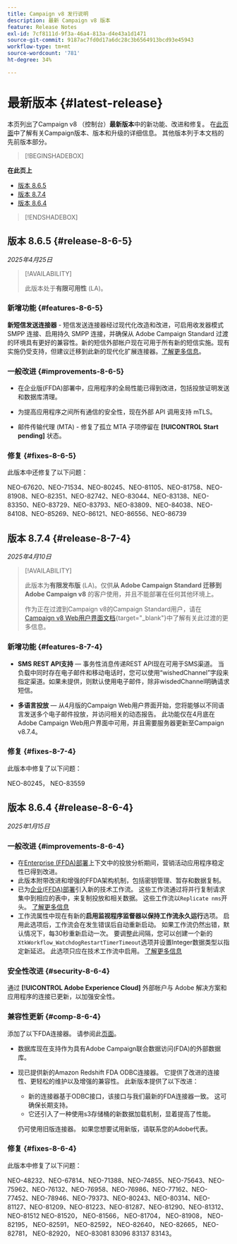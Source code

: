 ```yaml
---
title: Campaign v8 发行说明
description: 最新 Campaign v8 版本
feature: Release Notes
exl-id: 7cf8111d-9f3a-46a4-813a-d4e43a1d1471
source-git-commit: 9187ac7fd0d17a6dc28c3b6564913bcd93e45943
workflow-type: tm+mt
source-wordcount: '781'
ht-degree: 34%

---
```


# 最新版本 {#latest-release}

本页列出了Campaign v8 （控制台）**最新版本**&#x200B;中的新功能、改进和修复。 在[此页面](upgrades.md)中了解有关Campaign版本、版本和升级的详细信息。 其他版本列于本文档的先前版本部分。

>[!BEGINSHADEBOX]

**在此页上**

* [版本 8.6.5](#release-8-6-5)
* [版本 8.7.4](#release-8-7-4)
* [版本 8.6.4](#release-8-6-4)

>[!ENDSHADEBOX]

## 版本 8.6.5 {#release-8-6-5}

_2025年4月25日_

>[!AVAILABILITY]
>
>此版本处于&#x200B;**有限可用性** (LA)。

### 新增功能 {#features-8-6-5}

**新短信发送连接器** - 短信发送连接器经过现代化改造和改进，可启用收发器模式 SMPP 连接、启用持久 SMPP 连接，并确保从 Adobe Campaign Standard 过渡的环境具有更好的兼容性。新的短信外部帐户现在可用于所有新的短信实施。现有实施仍受支持，但建议迁移到此新的现代化扩展连接器。[了解更多信息](../send/sms/sms.md)。

### 一般改进 {#improvements-8-6-5}

* 在企业版(FFDA)部署中，应用程序的全局性能已得到改进，包括投放证明发送和数据库清理。

* 为提高应用程序之间所有通信的安全性，现在外部 API 调用支持 mTLS。

* 邮件传输代理 (MTA) - 修复了孤立 MTA 子项停留在 **[!UICONTROL Start pending]** 状态。

### 修复 {#fixes-8-6-5}

此版本中还修复了以下问题：

NEO-67620、NEO-71534、NEO-80245、NEO-81105、NEO-81758、NEO-81908、NEO-82351、NEO-82742、NEO-83044、NEO-83138、NEO-83350、NEO-83729、NEO-83793、NEO-83809、NEO-84038、NEO-84108、NEO-85269、NEO-86121、NEO-86556、NEO-86739

## 版本 8.7.4 {#release-8-7-4}

_2025年4月10日_

>[!AVAILABILITY]
>
>此版本为&#x200B;**有限发布版** (LA)。仅供&#x200B;**从 Adobe Campaign Standard 迁移到 Adobe Campaign v8** 的客户使用，并且不能部署在任何其他环境上。
>
>作为正在过渡到Campaign v8的Campaign Standard用户，请在[Campaign v8 Web用户界面文档](https://experienceleague.adobe.com/zh-hans/docs/campaign-web/v8/start/acs-migration){target="_blank"}中了解有关此过渡的更多信息。

### 新增功能 {#features-8-7-4}

* **SMS REST API支持** — 事务性消息传递REST API现在可用于SMS渠道。 当负载中同时存在电子邮件和移动电话时，您可以使用“wishedChannel”字段来指定渠道。如果未提供，则默认使用电子邮件，除非wisdedChannel明确请求短信。

* **多语言投放** — 从4月版的Campaign Web用户界面开始，您将能够以不同语言发送多个电子邮件投放，并访问相关的动态报告。 此功能仅在4月底在Adobe Campaign Web用户界面中可用，并且需要服务器更新至Campaign v8.7.4。

### 修复 {#fixes-8-7-4}

此版本中修复了以下问题：

NEO-80245， NEO-83559

## 版本 8.6.4 {#release-8-6-4}

_2025年1月15日_

### 一般改进 {#improvements-8-6-4}

* 在[Enterprise (FFDA)部署](../../v8/architecture/enterprise-deployment.md)上下文中的投放分析期间，营销活动应用程序稳定性已得到改进。
* 此版本附带改进和增强的FFDA架构机制，包括密钥管理、暂存和数据复制。
* 已为[企业(FFDA)部署](../../v8/architecture/enterprise-deployment.md)引入新的技术工作流。 这些工作流通过将并行复制请求集中到相应的表中，来复制投放和相关数据。 这些工作流以`Replicate nms`开头。 [了解更多信息](../architecture/replication.md)
* 工作流属性中现在有新的&#x200B;**启用监视程序监督器以保持工作流永久运行**&#x200B;选项。 启用此选项后，工作流会在发生错误后自动重新启动。 如果工作流仍然出错，默认情况下，每30秒重新启动一次。 要调整此间隔，您可以创建一个新的`XtkWorkflow_WatchdogRestartTimerTimeout`选项并设置Integer数据类型以指定新延迟。 此选项只应在技术工作流中启用。 [了解更多信息](../../automation/workflow/workflow-properties.md#execution)

### 安全性改进 {#security-8-6-4}

通过 **[!UICONTROL Adobe Experience Cloud]** 外部帐户与 Adobe 解决方案和应用程序的连接已更新，以加强安全性。

<!--
### Connection to Campaign {#ims-8-6-4}

**(Limited availability)** For a restricted list of customers, Campaign v8.6.4 can allow native authentication mode instead of Adobe Identity Management System (IMS). Note that if you are using Campaign native authentication, you cannot access to [Campaign Web User Interface](../start/campaign-ui.md#campaign-web-user-interface).-->

### 兼容性更新 {#comp-8-6-4}

添加了以下FDA连接器。 请参阅此[页面](compatibility-matrix.md#FederatedDataAccessFDA)。

* 数据库现在支持作为具有Adobe Campaign联合数据访问(FDA)的外部数据库。

* 现已提供新的Amazon Redshift FDA ODBC连接器。 它提供了改进的连接性、更轻松的维护以及增强的兼容性。 此新版本提供了以下改进：

   * 新的连接器基于ODBC接口，该接口与我们最新的FDA连接器一致。 这可确保长期支持。
   * 它还引入了一种使用s3存储桶的新数据加载机制，显着提高了性能。

  仍可使用旧版连接器。 如果您想要试用新版，请联系您的Adobe代表。

### 修复 {#fixes-8-6-4}

此版本中修复了以下问题：

NEO-48232、NEO-67814、NEO-71388、NEO-74855、NEO-75643、NEO-75962、NEO-76132、NEO-76958、NEO-76986、NEO-77162、NEO-77452、NEO-78946、NEO-79373、NEO-80243、NEO-80314、NEO-81127、NEO-81209、NEO-81223、NEO-81287、NEO-81290、NEO-81312、NEO-81512 NEO-81520， NEO-81566， NEO-81704， NEO-81908， NEO-82195， NEO-82591， NEO-82592， NEO-82640， NEO-82665， NEO-82781， NEO-82920， NEO-83081 83096 83137 83143。

